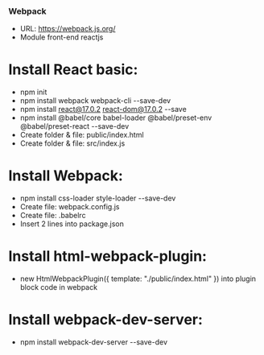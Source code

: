 ### Webpack
- URL: https://webpack.js.org/
- Module front-end reactjs

# Install React basic:
- npm init
- npm install webpack webpack-cli --save-dev
- npm install react@17.0.2 react-dom@17.0.2 --save
- npm install @babel/core babel-loader @babel/preset-env @babel/preset-react --save-dev
- Create folder & file: public/index.html
- Create folder & file: src/index.js

# Install Webpack:
- npm install css-loader style-loader --save-dev
- Create file: webpack.config.js
- Create file: .babelrc
- Insert 2 lines into package.json

# Install html-webpack-plugin:
-  new HtmlWebpackPlugin({
      template: "./public/index.html"
    }) into plugin block code  in webpack

# Install webpack-dev-server:
- npm install webpack-dev-server --save-dev

